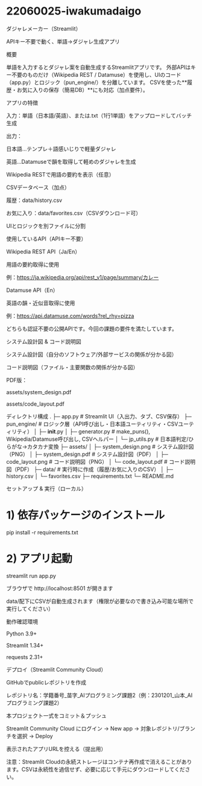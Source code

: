 # 22060025-iwakumadaigo

ダジャレメーカー（Streamlit）

APIキー不要で動く、単語→ダジャレ生成アプリ

概要

単語を入力するとダジャレ案を自動生成するStreamlitアプリです。
外部APIはキー不要のものだけ（Wikipedia REST / Datamuse）を使用し、UIのコード（app.py）とロジック（pun_engine/）を分離しています。
CSVを使った**履歴・お気に入りの保存（簡易DB）**にも対応（加点要件）。

アプリの特徴

入力：単語（日本語/英語）、または.txt（1行1単語）をアップロードしてバッチ生成

出力：

日本語…テンプレ＋語感いじりで軽量ダジャレ

英語…Datamuseで韻を取得して軽めのダジャレを生成

Wikipedia RESTで用語の要約を表示（任意）

CSVデータベース（加点）

履歴：data/history.csv

お気に入り：data/favorites.csv（CSVダウンロード可）

UIとロジックを別ファイルに分割

使用しているAPI（APIキー不要）

Wikipedia REST API（Ja/En）

用語の要約取得に使用

例：https://ja.wikipedia.org/api/rest_v1/page/summary/カレー

Datamuse API（En）

英語の韻・近似音取得に使用

例：https://api.datamuse.com/words?rel_rhy=pizza

どちらも認証不要の公開APIです。今回の課題の要件を満たしています。

システム設計図 & コード説明図

システム設計図（自分のソフトウェア/外部サービスの関係が分かる図）


コード説明図（ファイル・主要関数の関係が分かる図）


PDF版：

assets/system_design.pdf

assets/code_layout.pdf

ディレクトリ構成
.
├─ app.py                  # Streamlit UI（入出力、タブ、CSV保存）
├─ pun_engine/             # ロジック層（API呼び出し・日本語ユーティリティ・CSVユーティリティ）
│  ├─ __init__.py
│  ├─ generator.py         # make_puns(), Wikipedia/Datamuse呼び出し, CSVヘルパー
│  └─ jp_utils.py          # 日本語判定/ひらがな→カタカナ変換
├─ assets/
│  ├─ system_design.png    # システム設計図（PNG）
│  ├─ system_design.pdf    # システム設計図（PDF）
│  ├─ code_layout.png      # コード説明図（PNG）
│  └─ code_layout.pdf      # コード説明図（PDF）
├─ data/                   # 実行時に作成（履歴/お気に入りのCSV）
│  ├─ history.csv
│  └─ favorites.csv
├─ requirements.txt
└─ README.md

セットアップ & 実行（ローカル）
# 1) 依存パッケージのインストール
pip install -r requirements.txt

# 2) アプリ起動
streamlit run app.py


ブラウザで http://localhost:8501 が開きます

data/配下にCSVが自動生成されます（権限が必要なので書き込み可能な場所で実行してください）

動作確認環境

Python 3.9+

Streamlit 1.34+

requests 2.31+

デプロイ（Streamlit Community Cloud）

GitHubでpublicレポジトリを作成

レポジトリ名：学籍番号_苗字_AIプログラミング課題2（例：2301201_山本_AIプログラミング課題2）

本プロジェクト一式をコミット＆プッシュ

Streamlit Community Cloud
 にログイン
→ New app → 対象レポジトリ/ブランチを選択 → Deploy

表示されたアプリURLを控える（提出用）

注意：Streamlit Cloudの永続ストレージはコンテナ再作成で消えることがあります。CSVは永続性を過信せず、必要に応じて手元にダウンロードしてください。
